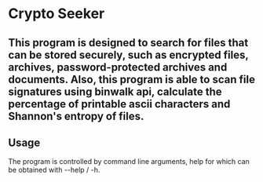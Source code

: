 Crypto Seeker
===========
This program is designed to search for files that can be stored securely, such as encrypted files, archives, password-protected archives and documents. Also, this program is able to scan file signatures using binwalk api, calculate the percentage of printable ascii characters and Shannon's entropy of files.
-----
## Usage
The program is controlled by command line arguments, help for which can be obtained with --help / -h.

